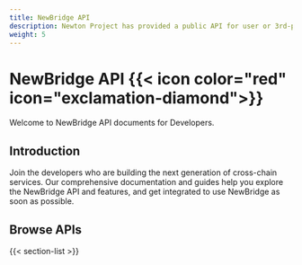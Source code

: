 ```yaml
---
title: NewBridge API
description: Newton Project has provided a public API for user or 3rd-party Apps to use and lookup data in NewBridge.
weight: 5
---
```


# NewBridge API {{< icon color="red" icon="exclamation-diamond">}}

Welcome to NewBridge API documents for Developers.

## Introduction

Join the developers who are building the next generation of cross-chain services. Our comprehensive documentation and guides help you explore the NewBridge API and features, and get integrated to use NewBridge as soon as possible.

## Browse APIs

{{< section-list >}}